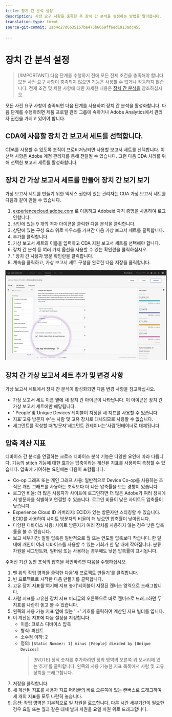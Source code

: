 ```yaml
---
title: 장치 간 분석 설정
description: 사전 요구 사항을 충족한 후 장치 간 분석을 설정하는 방법을 알아봅니다.
translation-type: tm+mt
source-git-commit: 1ab4c27d6635167be475b6669ff6ed1913adc455

---
```



# 장치 간 분석 설정

> [!IMPORTANT] 다음 단계를 수행하기 전에 모든 전제 조건을 충족해야 합니다. 모든 사전 요구 사항이 충족되지 않으면 기능은 사용할 수 없거나 작동하지 않습니다. 전제 조건 및 제한 사항에 대한 자세한 내용은 [장치 간 분석을](cda-home.md) 참조하십시오.

모든 사전 요구 사항이 충족되면 다음 단계를 사용하여 장치 간 분석을 활성화합니다. 다음 단계를 수행하려면 제품 프로필 관리 그룹에 속하거나 Adobe Analytics에서 관리자 권한을 가지고 있어야 합니다.

## CDA에 사용할 장치 간 보고서 세트를 선택합니다.

CDA를 사용할 수 있도록 조직이 프로비저닝되면 사용할 보고서 세트를 선택합니다. 이 선택 사항은 Adobe 계정 관리자를 통해 전달될 수 있습니다. 그런 다음 CDA 처리를 위해 선택한 보고서 세트를 활성화합니다.

## 장치 간 가상 보고서 세트를 만들어 장치 간 보기 보기

가상 보고서 세트를 만들기 위한 액세스 권한이 있는 관리자는 CDA 가상 보고서 세트를 다음과 같이 만들 수 있습니다.

1. [experiencecloud.adobe.com](https://experiencecloud.adobe.com) 로 이동하고 Adobeid 자격 증명을 사용하여 로그인합니다.
2. 상단에 있는 9 개의 격자 아이콘을 클릭한 다음 분석을 클릭합니다.
3. 상단에 있는 구성 요소 위로 마우스를 가져간 다음 가상 보고서 세트를 클릭합니다.
4. 추가를 클릭합니다.
5. 가상 보고서 세트의 이름을 입력하고 CDA 지원 보고서 세트를 선택해야 합니다.
6. 장치 간 분석 등 여러 가지 옵션을 사용할 수 있는 확인란을 클릭하십시오.
7. ' 장치 간 사용자 방문'확인란을 클릭합니다.
8. 계속을 클릭하고, 가상 보고서 세트 구성을 완료한 다음 저장을 클릭합니다.

![CDA 확인란](assets/cda-checkbox.png)

## 장치 간 가상 보고서 세트 추가 및 변경 사항

가상 보고서 세트에서 장치 간 분석이 활성화되면 다음 변경 사항을 참고하십시오.

* 가상 보고서 세트 이름 옆에 새 장치 간 아이콘이 나타납니다. 이 아이콘은 장치 간 가상 보고서 세트에만 해당됩니다.
* ' People'및'Unique Devices'레이블이 지정된 새 지표를 사용할 수 있습니다.
* 지표'고유 방문자 수'는 사람 및 고유 장치로 대체되므로 사용할 수 없습니다.
* 세그먼트를 작성할 때'방문자'세그먼트 컨테이너는'사람'컨테이너로 대체됩니다.

## 압축 계산 지표

디바이스 간 분석을 연결하는 크로스 디바이스 분석 기능은 다양한 요인에 따라 다릅니다. 기능의 stitch 기능에 대한 효과는 압축이라는 계산된 지표를 사용하여 측정할 수 있습니다. 압축에 기여하는 요인에는 다음이 포함됩니다.

* Co-op 그래프 또는 개인 그래프 사용: 일반적으로 Device Co-op를 사용하는 조직은 개인 그래프를 사용하는 조직보다 더 나은 압축률을 보는 경향이 있습니다.
* 로그인 비율: 더 많은 사용자가 사이트에 로그인하면 더 많은 Adobe가 여러 장치에서 방문자를 식별하고 연결할 수 있습니다. 로그인 비율이 낮은 사이트도 압축률이 낮습니다.
* Experience Cloud ID 커버리지: ECID가 있는 방문자만 스티칭할 수 있습니다. ECID를 사용하여 사이트 방문자의 비율이 더 낮으면 압축률이 낮아집니다.
* 다양한 디바이스 사용: 사이트 방문자가 여러 장치를 사용하지 않는 경우 낮은 압축률을 볼 수 있습니다.
* 보고 세부기간: 일별 압축은 일반적으로 월 또는 연도별 압축보다 작습니다. 한 달 내에 개인이 여러 디바이스를 사용할 수 있는 기회가 한 달 내에 작아집니다. 분류 차원을 세그먼트화, 필터링 또는 사용하는 경우에도 낮은 압축률이 표시됩니다.

주어진 기간 동안 조직의 압축을 확인하려면 다음을 수행하십시오.

1. 맨 위의 작업 영역을 클릭한 다음'새 프로젝트 만들기'를 클릭합니다.
2. 빈 프로젝트로 시작한 다음 만들기를 클릭합니다.
3. 고유 장치 지표를'여기에 지표 놓기'레이블이 지정된 캔버스 영역으로 드래그합니다.
4. 사람 지표를 고유한 장치 지표 머리글의 오른쪽으로 바로 캔버스로 드래그하면 두 지표를 나란히 놓고 볼 수 있습니다.
5. 왼쪽의 사용 가능 지표 옆에 있는 ' +' 기호를 클릭하여 계산된 지표 빌더를 엽니다.
6. 이 계산된 지표에 다음 설정을 지정합니다.
   * 이름: 크로스 디바이스 압축
   * 형식: 퍼센트
   * 소수점 이하: 2
   * 정의: `[Static Number: 1] minus [People] divided by [Unique Devices]`
      > [!NOTE] 정적 숫자를 추가하려면 정의 영역의 오른쪽 위 모서리에 있는'추가'를 클릭합니다. 왼쪽의 사용 가능한 지표 목록에서 사람 및 고유 장치를 드래그합니다.
7. 저장을 클릭합니다.
8. 새 계산된 지표를 사용자 지표 머리글의 바로 오른쪽에 있는 캔버스로 드래그하여 세 개의 지표를 모두 나란히 놓습니다.
9. 옵션: 작업 영역은 기본적으로 일 차원을 로드합니다. 다른 시간 세부기간이 필요한 경우 요일 또는 월과 같은 대체 날짜 차원을 요일 차원 위로 드래그합니다.
